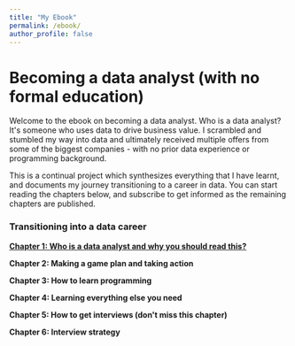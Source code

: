 ```yaml
---
title: "My Ebook"
permalink: /ebook/
author_profile: false
---
```


# Becoming a data analyst (with no formal education)

Welcome to the ebook on becoming a data analyst. Who is a data analyst? It's someone who uses data to drive business value. I scrambled and stumbled my way into data and ultimately received multiple offers from some of the biggest companies - with no prior data experience or programming background. 

This is a continual project which synthesizes everything that I have learnt, and documents my journey transitioning to a career in data. You can start reading the chapters below, and subscribe to get informed as the remaining chapters are published. 



### Transitioning into a data career

[**Chapter 1:  Who is a data analyst and why you should read this?**](https://jothamgoh.github.io/blog2/ebook/data-analyst-chapter-one/)

**Chapter 2: Making a game plan and taking action**

**Chapter 3: How to learn programming**

**Chapter 4: Learning everything else you need**

**Chapter 5: How to get interviews (don't miss this chapter)**

**Chapter 6: Interview strategy**